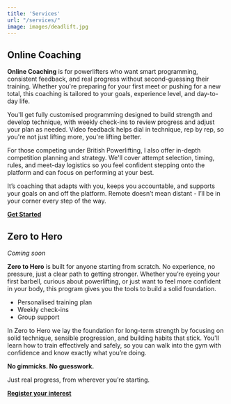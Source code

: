 ```yaml
---
title: 'Services'
url: "/services/"
image: images/deadlift.jpg
---
```


## Online Coaching

**Online Coaching** is for powerlifters who want smart programming, consistent feedback, and real progress without second-guessing their training. Whether you're preparing for your first meet or pushing for a new total, this coaching is tailored to your goals, experience level, and day-to-day life.

You'll get fully customised programming designed to build strength and develop technique, with weekly check-ins to review progress and adjust your plan as needed. Video feedback helps dial in technique, rep by rep, so you're not just lifting more, you're lifting better.

For those competing under British Powerlifting, I also offer in-depth competition planning and strategy. We'll cover attempt selection, timing, rules, and meet-day logistics so you feel confident stepping onto the platform and can focus on performing at your best.

It’s coaching that adapts with you, keeps you accountable, and supports your goals on and off the platform. Remote doesn’t mean distant - I’ll be in your corner every step of the way.

[**Get Started**](../contact)

## Zero to Hero
*Coming soon*

**Zero to Hero** is built for anyone starting from scratch. No experience, no pressure, just a clear path to getting stronger. Whether you’re eyeing your first barbell, curious about powerlifting, or just want to feel more confident in your body, this program gives you the tools to build a solid foundation. 

- Personalised training plan
- Weekly check-ins
- Group support

In Zero to Hero we lay the foundation for long-term strength by focusing on solid technique, sensible progression, and building habits that stick. You'll learn how to train effectively and safely, so you can walk into the gym with confidence and know exactly what you’re doing.

**No gimmicks. No guesswork.** 

Just real progress, from wherever you’re starting.


[**Register your interest**](../contact)